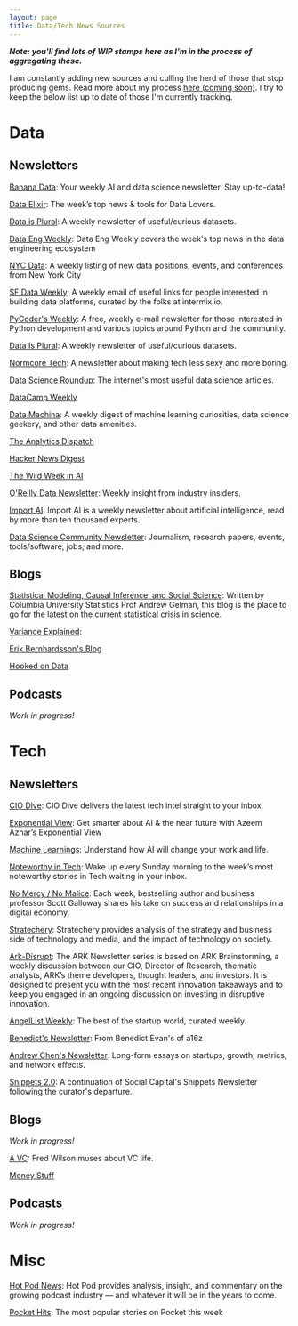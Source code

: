 ```yaml
---
layout: page
title: Data/Tech News Sources
---
```


***Note: you'll find lots of WIP stamps here as I'm in the process of aggregating these.***

I am constantly adding new sources and culling the herd of those that stop producing gems. Read more about my process [here (coming soon)](). I try to keep the below list up to date of those I'm currently tracking.

# Data

## Newsletters

[Banana Data](http://banana-data.com/): Your weekly AI and data science newsletter. Stay up-to-data!

[Data Elixir](https://dataelixir.com/): The week’s top news & tools for Data Lovers.

[Data is Plural](https://tinyletter.com/data-is-plural): A weekly newsletter of useful/curious datasets.

[Data Eng Weekly](https://dataengweekly.com/): Data Eng Weekly covers the week's top news in the data engineering ecosystem

[NYC Data](https://tinyletter.com/nycdatajobs): A weekly listing of new data positions, events, and conferences from New York City

[SF Data Weekly](http://weekly.sfdata.io/): A weekly email of useful links for people interested in building data platforms, curated by the folks at intermix.io.

[PyCoder's Weekly](https://pycoders.com/): A free, weekly e-mail newsletter for those interested in Python development and various topics around Python and the communi‍‍‍ty.

[Data Is Plural](https://tinyletter.com/data-is-plural): A weekly newsletter of useful/curious datasets.

[Normcore Tech](https://vicki.substack.com/): A newsletter about making tech less sexy and more boring.

[Data Science Roundup](http://roundup.fishtownanalytics.com/): The internet's most useful data science articles.

[DataCamp Weekly](https://www.datacamp.com/)

[Data Machina](https://datamachina.substack.com/): A weekly digest of machine learning curiosities, data science geekery, and other data amenities.

[The Analytics Dispatch](https://mode.com/newsletter/)

[Hacker News Digest](https://www.hndigest.com/)

[The Wild Week in AI](https://www.getrevue.co/profile/wildml)

[O'Reilly Data Newsletter](https://www.oreilly.com/data/newsletter.html): Weekly insight from industry insiders.

[Import AI](https://jack-clark.net/): Import AI is a weekly newsletter about artificial intelligence, read by more than ten thousand experts.

[Data Science Community Newsletter](https://cds.nyu.edu/newsletter/): Journalism, research papers, events, tools/software, jobs, and more.


## Blogs
[Statistical Modeling, Causal Inference, and Social Science](http://andrewgelman.com/): Written by Columbia University Statistics Prof Andrew Gelman, this blog is the place to go for the latest on the current statistical crisis in science.

[Variance Explained](http://varianceexplained.org/posts/):

[Erik Bernhardsson's Blog](https://erikbern.com/)

[Hooked on Data](https://hookedondata.org/)

## Podcasts

*Work in progress!*

# Tech

## Newsletters

[CIO Dive](https://www.ciodive.com/signup/): CIO Dive delivers the latest tech intel straight to your inbox.

[Exponential View](https://www.exponentialview.co/): Get smarter about AI & the near future with Azeem Azhar’s Exponential View

[Machine Learnings](http://subscribe.machinelearnings.co): Understand how AI will change your work and life.

[Noteworthy in Tech](https://usejournal.com/newsletter/): Wake up every Sunday morning to the week’s most noteworthy stories in Tech waiting in your inbox.

[No Mercy / No Malice](https://www.l2inc.com/archive?blog-types=nmnm): Each week, bestselling author and business professor Scott Galloway shares his take on success and relationships in a digital economy.

[Stratechery](https://stratechery.com/): Stratechery provides analysis of the strategy and business side of technology and media, and the impact of technology on society.

[Ark-Disrupt](https://ark-invest.com/ark-newsletter): The ARK Newsletter series is based on ARK Brainstorming, a weekly discussion between our CIO, Director of Research, thematic analysts, ARK’s theme developers, thought leaders, and investors. It is designed to present you with the most recent innovation takeaways and to keep you engaged in an ongoing discussion on investing in disruptive innovation.

[AngelList Weekly](https://angel.co/newsletters): The best of the startup world, curated weekly.

[Benedict's Newsletter](https://www.ben-evans.com/newsletter): From Benedict Evan's of a16z

[Andrew Chen's Newsletter](https://andrewchen.co/): Long-form essays on startups, growth, metrics, and network effects.

[Snippets 2.0](https://danco.substack.com/): A continuation of Social Capital's Snippets Newsletter following the curator's departure.

## Blogs

*Work in progress!*

[A VC](https://avc.com/subscribe/): Fred Wilson muses about VC life.

[Money Stuff](http://link.mail.bloombergbusiness.com/join/4wm/moneystuff-signup)

## Podcasts

*Work in progress!*

# Misc

[Hot Pod News](https://hotpodnews.com/subscribe/): Hot Pod provides analysis, insight, and commentary on the growing podcast industry — and whatever it will be in the years to come.

[Pocket Hits](https://getpocket.com/explore/pocket-hits): The most popular stories on Pocket this week
